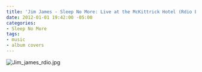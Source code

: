```yaml
---
title: 'Jim James - Sleep No More: Live at the McKittrick Hotel (Rdio Exclusive)'
date: 2012-01-01 19:42:00 -05:00
categories:
- Sleep No More
tags:
- music
- album covers
---
```


![Jim_james_rdio.jpg](/uploads/Jim_james_rdio.jpg)